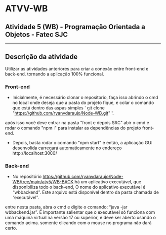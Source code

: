 # ATVV-WB
## Atividade 5 (WB) - Programação Orientada a Objetos - Fatec SJC

-------------------------------------
## Descrição da atividade

Utilizar as  atividades  anteriores para criar a conexão entre front-end e back-end. tornando a  aplicação 100% funcional.

### Front-end

* Inicialmente, é necessário clonar o repositorio, faça isso abrindo o cmd no local onde deseja que a pasta do projeto fique, e colar o comando que está dentro das aspas simples ' git clone "https://github.com/ryanvdaraujo/Node-WB.git"  '.

após isso você deve entrar na pasta "front e depois SRC" abir o cmd e rodar o comando "npm i" para instalar as dependências do projeto front-end.

* Depois, basta rodar o comando "npm start" e então, a aplicação GUI desenvolida carregará automaticamente no endereço http://localhost:3000/


### Back-end

* No repositório https://github.com/ryanvdaraujo/Node-WB/tree/main/atv5/WB-BACK há  um aplicativo  executável,  que  disponibiliza  todo  o  back-end, O  nome do aplicativo executável é “wbbackend”. Este arquivo está disponível dentro da pasta chamada de “executável”.

entre nesta pasta, abra o cmd e digite o comando: “java -jar wbbackend.jar”. É importante salientar que o executável só funciona  com  uma máquina virtual na versão 17 ou superior, e deve ser aberto usando o comando acima. somente clicando com o mouse no programa não dará certo.


